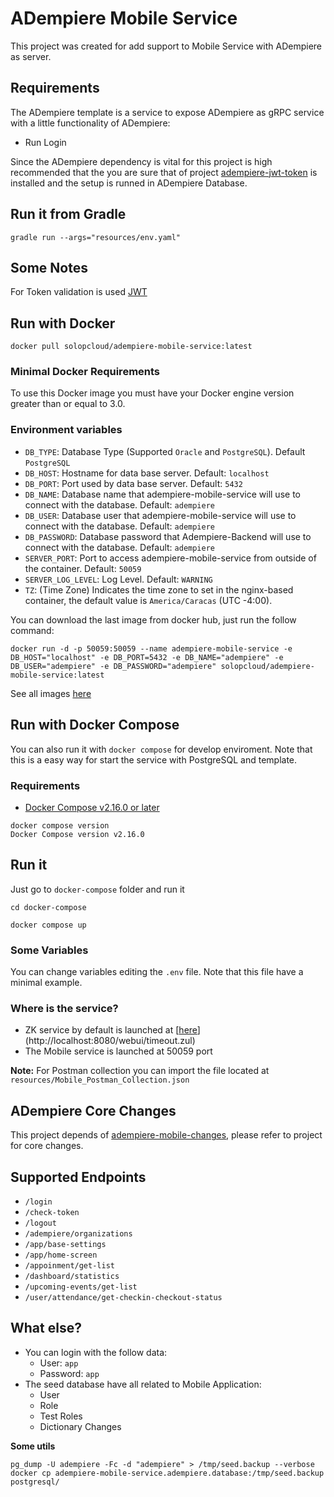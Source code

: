 # ADempiere Mobile Service

This project was created for add support to Mobile Service with ADempiere as server.

## Requirements

The ADempiere template is a service to expose ADempiere as gRPC service with a little functionality of ADempiere:
 
 - Run Login
 
Since the ADempiere dependency is vital for this project is high recommended that the you are sure that of project [adempiere-jwt-token](https://github.com/adempiere/adempiere-jwt-token) is installed and the setup is runned in ADempiere Database.

## Run it from Gradle

```Shell
gradle run --args="resources/env.yaml"
```


## Some Notes

For Token validation is used [JWT](https://www.viralpatel.net/java-create-validate-jwt-token/)

## Run with Docker

```Shell
docker pull solopcloud/adempiere-mobile-service:latest
```

### Minimal Docker Requirements
To use this Docker image you must have your Docker engine version greater than or equal to 3.0.

### Environment variables
- `DB_TYPE`: Database Type (Supported `Oracle` and `PostgreSQL`). Default `PostgreSQL`
- `DB_HOST`: Hostname for data base server. Default: `localhost`
- `DB_PORT`: Port used by data base server. Default: `5432`
- `DB_NAME`: Database name that adempiere-mobile-service will use to connect with the database. Default: `adempiere`
- `DB_USER`: Database user that adempiere-mobile-service will use to connect with the database. Default: `adempiere`
- `DB_PASSWORD`: Database password that Adempiere-Backend will use to connect with the database. Default: `adempiere`
- `SERVER_PORT`: Port to access adempiere-mobile-service from outside of the container. Default: `50059`
- `SERVER_LOG_LEVEL`: Log Level. Default: `WARNING`
- `TZ`: (Time Zone) Indicates the time zone to set in the nginx-based container, the default value is `America/Caracas` (UTC -4:00).

You can download the last image from docker hub, just run the follow command:

```Shell
docker run -d -p 50059:50059 --name adempiere-mobile-service -e DB_HOST="localhost" -e DB_PORT=5432 -e DB_NAME="adempiere" -e DB_USER="adempiere" -e DB_PASSWORD="adempiere" solopcloud/adempiere-mobile-service:latest
```

See all images [here](https://hub.docker.com/r/solopcloud/adempiere-mobile-service)

## Run with Docker Compose

You can also run it with `docker compose` for develop enviroment. Note that this is a easy way for start the service with PostgreSQL and template.

### Requirements

- [Docker Compose v2.16.0 or later](https://docs.docker.com/compose/install/linux/)

```Shell
docker compose version
Docker Compose version v2.16.0
```

## Run it

Just go to `docker-compose` folder and run it

```Shell
cd docker-compose
```

```Shell
docker compose up
```

### Some Variables

You can change variables editing the `.env` file. Note that this file have a minimal example.


### Where is the service?

- ZK service by default is launched at [[here](http://localhost:8080)](http://localhost:8080/webui/timeout.zul)
- The Mobile service is launched at 50059 port

**Note:** For Postman collection you can import the file located at `resources/Mobile_Postman_Collection.json`

## ADempiere Core Changes

This project depends of [adempiere-mobile-changes](https://github.com/adempiere/adempiere-mobile-changes), please refer to project for core changes.


## Supported Endpoints

- `/login`
- `/check-token`
- `/logout`
- `/adempiere/organizations`
- `/app/base-settings`
- `/app/home-screen`
- `/appoinment/get-list`
- `/dashboard/statistics`
- `/upcoming-events/get-list`
- `/user/attendance/get-checkin-checkout-status`


## What else?
- You can login with the follow data:
  - User: `app`
  - Password: `app`
- The seed database have all related to Mobile Application:
  - User
  - Role
  - Test Roles
  - Dictionary Changes

**Some utils**

```Shell
pg_dump -U adempiere -Fc -d "adempiere" > /tmp/seed.backup --verbose
docker cp adempiere-mobile-service.adempiere.database:/tmp/seed.backup postgresql/
```
